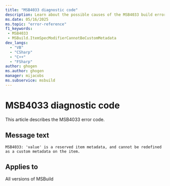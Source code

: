 ```yaml
---
title: "MSB4033 diagnostic code"
description: Learn about the possible causes of the MSB4033 build error, and get troubleshooting tips.
ms.date: 05/16/2025
ms.topic: "error-reference"
f1_keywords:
 - MSB4033
 - MSBuild.ItemSpecModifierCannotBeCustomMetadata
dev_langs:
  - "VB"
  - "CSharp"
  - "C++"
  - "FSharp"
author: ghogen
ms.author: ghogen
manager: mijacobs
ms.subservice: msbuild
---
```


# MSB4033 diagnostic code

<!-- :::ErrorDefinitionDescription::: -->
<!-- :::editable-content name="introDescription"::: -->
This article describes the MSB4033 error code.
<!-- :::editable-content-end::: -->

## Message text

<!-- :::editable-content name="messageText"::: -->
`MSB4033: 'value' is a reserved item metadata, and cannot be redefined as a custom metadata on the item.`
<!-- :::editable-content-end::: -->
<!-- MSB4033: "{0}" is a reserved item metadata, and cannot be redefined as a custom metadata on the item. -->

<!-- :::editable-content name="postOutputDescription"::: -->
<!--
{StrBegin="MSB4033: "}
-->
<!-- :::editable-content-end::: -->
<!-- :::ErrorDefinitionDescription-end::: -->

## Applies to

All versions of MSBuild
